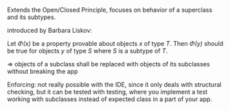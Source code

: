 Extends the Open/Closed Principle, focuses on behavior of a superclass and its subtypes.

introduced by Barbara Liskov:

Let _Φ(x)_ be a property provable about objects _x_ of type _T_. Then _Φ(y)_ should be true for objects _y_ of type _S_ where _S_ is a subtype of _T_.

=> objects of a subclass shall be replaced with objects of its subclasses without breaking the app

Enforcing: not really possible with the IDE, since it only deals with structural checking, but it can be tested with testing, where you implement a test working with subclasses instead of expected class in a part of your app.

